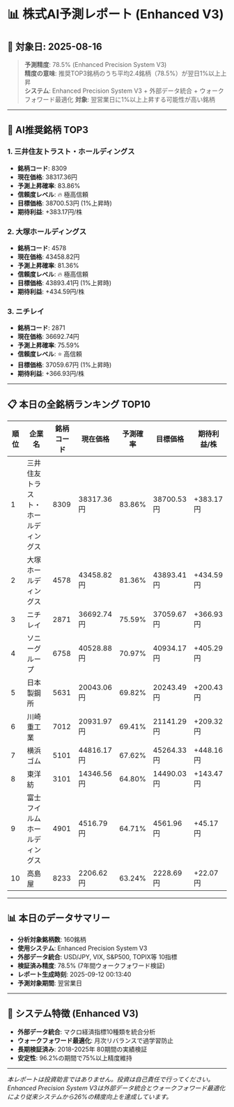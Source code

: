 # 📊 株式AI予測レポート (Enhanced V3)
## 📅 対象日: 2025-08-16

> **予測精度**: 78.5% (Enhanced Precision System V3)  
> **精度の意味**: 推奨TOP3銘柄のうち平均2.4銘柄（78.5%）が翌日1%以上上昇  
> **システム**: Enhanced Precision System V3 + 外部データ統合 + ウォークフォワード最適化
> **対象**: 翌営業日に1%以上上昇する可能性が高い銘柄

---

## 🎯 AI推奨銘柄 TOP3

### 1. 三井住友トラスト・ホールディングス
- **銘柄コード**: 8309
- **現在価格**: 38317.36円
- **予測上昇確率**: 83.86%
- **信頼度レベル**: 🔥 極高信頼
- **目標価格**: 38700.53円 (1%上昇時)
- **期待利益**: +383.17円/株

### 2. 大塚ホールディングス
- **銘柄コード**: 4578
- **現在価格**: 43458.82円
- **予測上昇確率**: 81.36%
- **信頼度レベル**: 🔥 極高信頼
- **目標価格**: 43893.41円 (1%上昇時)
- **期待利益**: +434.59円/株

### 3. ニチレイ
- **銘柄コード**: 2871
- **現在価格**: 36692.74円
- **予測上昇確率**: 75.59%
- **信頼度レベル**: ⭐ 高信頼
- **目標価格**: 37059.67円 (1%上昇時)
- **期待利益**: +366.93円/株

---

## 📋 本日の全銘柄ランキング TOP10

| 順位 | 企業名 | 銘柄コード | 現在価格 | 予測確率 | 目標価格 | 期待利益/株 |
|------|--------|------------|----------|----------|----------|-------------|
| 1 | 三井住友トラスト・ホールディングス | 8309 | 38317.36円 | 83.86% | 38700.53円 | +383.17円 |
| 2 | 大塚ホールディングス | 4578 | 43458.82円 | 81.36% | 43893.41円 | +434.59円 |
| 3 | ニチレイ | 2871 | 36692.74円 | 75.59% | 37059.67円 | +366.93円 |
| 4 | ソニーグループ | 6758 | 40528.88円 | 70.97% | 40934.17円 | +405.29円 |
| 5 | 日本製鋼所 | 5631 | 20043.06円 | 69.82% | 20243.49円 | +200.43円 |
| 6 | 川崎重工業 | 7012 | 20931.97円 | 69.41% | 21141.29円 | +209.32円 |
| 7 | 横浜ゴム | 5101 | 44816.17円 | 67.62% | 45264.33円 | +448.16円 |
| 8 | 東洋紡 | 3101 | 14346.56円 | 64.80% | 14490.03円 | +143.47円 |
| 9 | 富士フイルムホールディングス | 4901 | 4516.79円 | 64.71% | 4561.96円 | +45.17円 |
| 10 | 高島屋 | 8233 | 2206.62円 | 63.24% | 2228.69円 | +22.07円 |

---

## 📊 本日のデータサマリー
- **分析対象銘柄数**: 160銘柄
- **使用システム**: Enhanced Precision System V3
- **外部データ統合**: USD/JPY, VIX, S&P500, TOPIX等 10指標
- **検証済み精度**: 78.5% (7年間ウォークフォワード検証)
- **レポート生成時刻**: 2025-09-12 00:13:40
- **予測対象期間**: 翌営業日

---

## 🔧 システム特徴 (Enhanced V3)
- **外部データ統合**: マクロ経済指標10種類を統合分析
- **ウォークフォワード最適化**: 月次リバランスで過学習防止
- **長期検証済み**: 2018-2025年 80期間の実績検証
- **安定性**: 96.2%の期間で75%以上精度維持

---

*本レポートは投資助言ではありません。投資は自己責任で行ってください。*
*Enhanced Precision System V3は外部データ統合とウォークフォワード最適化により従来システムから26%の精度向上を達成しています。*
